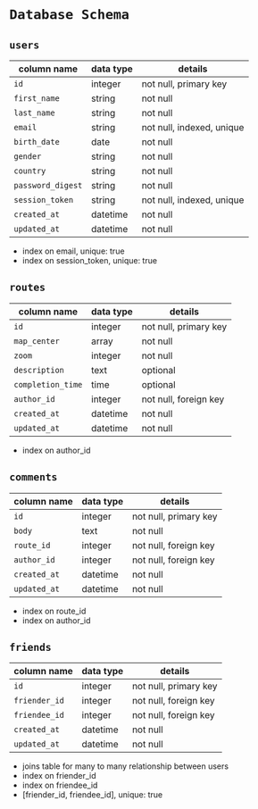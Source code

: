 # `Database Schema`

## `users`
**column name**      | **data type** | **details**
---------------------|---------------|-----------------------
`id`                 | integer       | not null, primary key
`first_name`         | string        | not null
`last_name`          | string        | not null
`email`              | string        | not null, indexed, unique
`birth_date`         | date          | not null
`gender`             | string        | not null
`country`            | string        | not null
`password_digest`    | string        | not null
`session_token`      | string        | not null, indexed, unique
`created_at`         | datetime      | not null
`updated_at`         | datetime      | not null

* index on email, unique: true
* index on session_token, unique: true


## `routes`
**column name**      | **data type** | **details**
---------------------|---------------|-----------------------
`id`                 | integer       | not null, primary key
`map_center`         | array         | not null
`zoom`               | integer       | not null
`description`        | text          | optional
`completion_time`    | time          | optional
`author_id`          | integer       | not null, foreign key
`created_at`         | datetime      | not null
`updated_at`         | datetime      | not null

* index on author_id


## `comments`
**column name**      | **data type** | **details**
---------------------|---------------|-----------------------
`id`                 | integer       | not null, primary key
`body`               | text          | not null
`route_id`           | integer       | not null, foreign key
`author_id`          | integer       | not null, foreign key
`created_at`         | datetime      | not null
`updated_at`         | datetime      | not null

* index on route_id
* index on author_id


## `friends`
**column name**      | **data type** | **details**
---------------------|---------------|-----------------------
`id`                 | integer       | not null, primary key
`friender_id`        | integer       | not null, foreign key
`friendee_id`        | integer       | not null, foreign key
`created_at`         | datetime      | not null
`updated_at`         | datetime      | not null

* joins table for many to many relationship between users
* index on friender_id
* index on friendee_id
* [friender_id, friendee_id], unique: true
